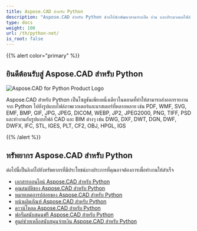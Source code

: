 ```yaml
---
title: Aspose.CAD สำหรับ Python
description: "Aspose.CAD สำหรับ Python ช่วยให้นักพัฒนาสามารถเปิด อ่าน และประมวลผลไฟล์ AutoCAD DWG, DXF, DWT และรูปแบบไฟล์ CAD และ BIM อื่นๆ เช่น: DGN, DWF, DWFX, IFC, STL, IGES, PLT, CF2, OBJ, HPGL, IGS."
type: docs
weight: 100
url: /th/python-net/
is_root: false
---
```


{{% alert color="primary" %}}

## **ยินดีต้อนรับสู่ Aspose.CAD สำหรับ Python**

![Aspose.CAD for Python Product Logo](/cad/_assets/home_4.png)

Aspose.CAD สำหรับ Python เป็นโซลูชันเพียงหนึ่งเดียวในตลาดที่ทำให้สามารถส่งออกรายงานจาก Python ไปยังรูปแบบไฟล์ภาพเวกเตอร์และแรสเตอร์ที่หลากหลาย เช่น PDF, WMF, SVG, EMF, BMP, GIF, JPG, JPEG, DICOM, WEBP, JP2, JPEG2000, PNG, TIFF, PSD และทำงานกับรูปแบบไฟล์ CAD และ BIM ต่างๆ เช่น DWG, DXF, DWT, DGN, DWF, DWFX, IFC, STL, IGES, PLT, CF2, OBJ, HPGL, IGS

{{% /alert %}}

## **ทรัพยากร Aspose.CAD สำหรับ Python**

ต่อไปนี้เป็นลิงก์ไปยังทรัพยากรที่มีประโยชน์บางประการที่คุณอาจต้องการเพื่อทำงานให้สำเร็จ

- [เอกสารออนไลน์ Aspose.CAD สำหรับ Python](/th/cad/python-net/)
- [คุณสมบัติของ Aspose.CAD สำหรับ Python](/th/cad/python-net/features-overview/)
- [หมายเหตุการปล่อยของ Aspose.CAD สำหรับ Python](https://releases.aspose.com/cad/python-net/release-notes/)
- [หน้าผลิตภัณฑ์ Aspose.CAD สำหรับ Python](https://products.aspose.com/cad/python-net/)
- [ดาวน์โหลด Aspose.CAD สำหรับ Python](https://downloads.aspose.com/cad/python-net)
- [ฟอรั่มสนับสนุนฟรี Aspose.CAD สำหรับ Python](https://forum.aspose.com/c/cad/19)
- [ศูนย์ช่วยเหลือสนับสนุนจ่ายเงิน Aspose.CAD สำหรับ Python](https://helpdesk.aspose.com/)
